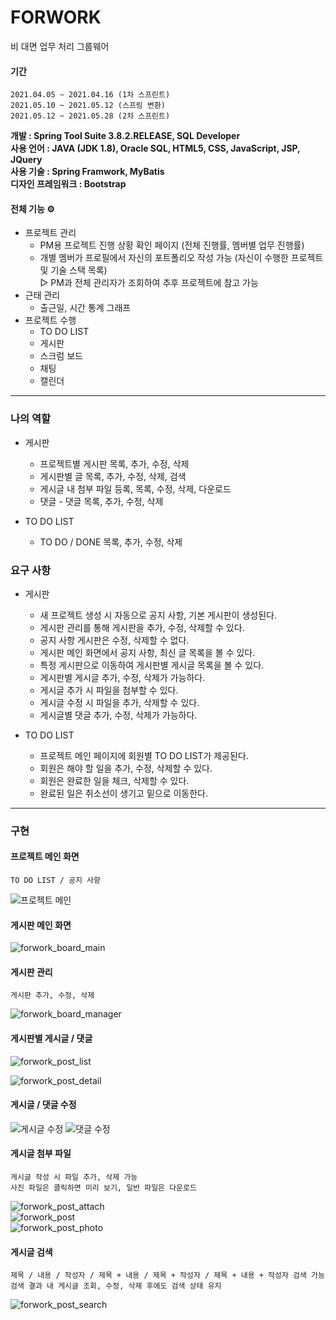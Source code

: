 # FORWORK
비 대면 업무 처리 그룹웨어   
   
#### 기간   
    2021.04.05 ~ 2021.04.16 (1차 스프린트)   
    2021.05.10 ~ 2021.05.12 (스프링 변환)   
    2021.05.12 ~ 2021.05.28 (2차 스프린트)   
**개발 : Spring Tool Suite 3.8.2.RELEASE, SQL Developer**   
**사용 언어 : JAVA (JDK 1.8), Oracle SQL, HTML5, CSS, JavaScript, JSP, JQuery**   
**사용 기술 : Spring Framwork, MyBatis**   
**디자인 프레임워크 : Bootstrap**   

#### 전체 기능 ⚙️
- 프로젝트 관리
    - PM용 프로젝트 진행 상황 확인 페이지 (전체 진행률, 멤버별 업무 진행률)
    - 개별 멤버가 프로필에서 자신의 포트폴리오 작성 가능 (자신이 수행한 프로젝트 및 기술 스택 목록)   
      ▷ PM과 전체 관리자가 조회하여 추후 프로젝트에 참고 가능
- 근태 관리
    - 출근일, 시간 통계 그래프
- 프로젝트 수행
    - TO DO LIST
    - 게시판
    - 스크럼 보드
    - 채팅
    - 캘린더

---
### 나의 역할   
- 게시판 
    - 프로젝트별 게시판 목록, 추가, 수정, 삭제
    - 게시판별 글 목록, 추가, 수정, 삭제, 검색
    - 게시글 내 첨부 파일 등록, 목록, 수정, 삭제, 다운로드
    - 댓글 - 댓글 목록, 추가, 수정, 삭제


- TO DO LIST 
    - TO DO / DONE 목록, 추가, 수정, 삭제

### 요구 사항
- 게시판
    - 새 프로젝트 생성 시 자동으로 공지 사항, 기본 게시판이 생성된다.
    - 게시판 관리를 통해 게시판을 추가, 수정, 삭제할 수 있다.
    - 공지 사항 게시판은 수정, 삭제할 수 없다.
    - 게시판 메인 화면에서 공지 사항, 최신 글 목록을 볼 수 있다.
    - 특정 게시판으로 이동하여 게시판별 게시글 목록을 볼 수 있다.
    - 게시판별 게시글 추가, 수정, 삭제가 가능하다.
    - 게시글 추가 시 파일을 첨부할 수 있다.
    - 게시글 수정 시 파일을 추가, 삭제할 수 있다.
    - 게시글별 댓글 추가, 수정, 삭제가 가능하다.


- TO DO LIST
    - 프로젝트 메인 페이지에 회원별 TO DO LIST가 제공된다.
    - 회원은 해야 할 일을 추가, 수정, 삭제할 수 있다.
    - 회원은 완료한 일을 체크, 삭제할 수 있다.
    - 완료된 일은 취소선이 생기고 밑으로 이동한다.   


---
### 구현

#### 프로젝트 메인 화면   
    TO DO LIST / 공지 사항

![프로젝트 메인](https://user-images.githubusercontent.com/73222541/120598090-cf6fca00-c480-11eb-92c5-115bae2e7520.jpg)
   

#### 게시판 메인 화면   
![forwork_board_main](https://user-images.githubusercontent.com/73222541/120595754-d812d100-c47d-11eb-8177-e1f8b4a31ec1.jpg)   

#### 게시판 관리
    게시판 추가, 수정, 삭제   
![forwork_board_manager](https://user-images.githubusercontent.com/73222541/120595995-288a2e80-c47e-11eb-9559-bc543ab03cdc.jpg)   

#### 게시판별 게시글 / 댓글
![forwork_post_list](https://user-images.githubusercontent.com/73222541/120596074-4192df80-c47e-11eb-9b6b-a77dbdfd53b0.jpg)   

![forwork_post_detail](https://user-images.githubusercontent.com/73222541/120596131-53748280-c47e-11eb-9090-6bfabc4173fa.jpg)   

#### 게시글 / 댓글 수정
![게시글 수정](https://user-images.githubusercontent.com/73222541/120598061-c3840800-c480-11eb-8038-3a436013ae2f.jpg)
![댓글 수정](https://user-images.githubusercontent.com/73222541/120598066-c5e66200-c480-11eb-8aa3-56ded51cac21.jpg)


#### 게시글 첨부 파일
    게시글 작성 시 파일 추가, 삭제 가능   
    사진 파일은 클릭하면 미리 보기, 일반 파일은 다운로드   
![forwork_post_attach](https://user-images.githubusercontent.com/73222541/120596175-612a0800-c47e-11eb-9125-3c64a8e7a987.jpg)   
![forwork_post](https://user-images.githubusercontent.com/73222541/120596198-69824300-c47e-11eb-9a10-db6029116425.jpg)   
![forwork_post_photo](https://user-images.githubusercontent.com/73222541/120596229-756e0500-c47e-11eb-89d3-1d8617a57186.jpg)

#### 게시글 검색
    제목 / 내용 / 작성자 / 제목 + 내용 / 제목 + 작성자 / 제목 + 내용 + 작성자 검색 가능   
    검색 결과 내 게시글 조회, 수정, 삭제 후에도 검색 상태 유지   
![forwork_post_search](https://user-images.githubusercontent.com/73222541/120596584-e6adb800-c47e-11eb-8d29-2d16e642902c.jpg)
